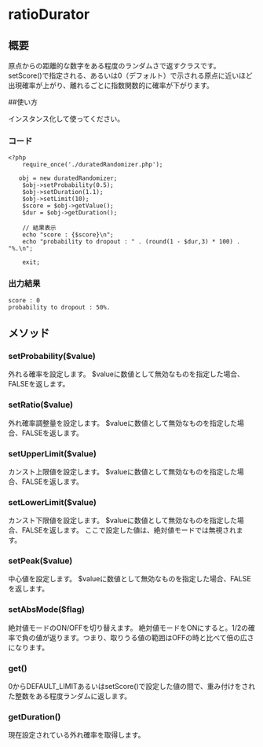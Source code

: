 # ratioDurator
## 概要
原点からの距離的な数字をある程度のランダムさで返すクラスです。
setScore()で指定される、あるいは0（デフォルト）で示される原点に近いほど出現確率が上がり、離れるごとに指数関数的に確率が下がります。

##使い方

インスタンス化して使ってください。

### コード
    <?php
        require_once('./duratedRandomizer.php');
 
       obj = new duratedRandomizer;
        $obj->setProbability(0.5);
        $obj->setDuration(1.1);
        $obj->setLimit(10);
        $score = $obj->getValue();
        $dur = $obj->getDuration();

        // 結果表示
        echo "score : {$score}\n";
        echo "probability to dropout : " . (round(1 - $dur,3) * 100) . "%.\n";

        exit;

### 出力結果
    score : 0
    probability to dropout : 50%.

## メソッド
### setProbability($value)
外れる確率を設定します。
$valueに数値として無効なものを指定した場合、FALSEを返します。

### setRatio($value)
外れ確率調整量を設定します。
$valueに数値として無効なものを指定した場合、FALSEを返します。

### setUpperLimit($value)
カンスト上限値を設定します。
$valueに数値として無効なものを指定した場合、FALSEを返します。

### setLowerLimit($value)
カンスト下限値を設定します。
$valueに数値として無効なものを指定した場合、FALSEを返します。
ここで設定した値は、絶対値モードでは無視されます。

### setPeak($value)
中心値を設定します。
$valueに数値として無効なものを指定した場合、FALSEを返します。

### setAbsMode($flag)
絶対値モードのON/OFFを切り替えます。
絶対値モードをONにすると。1/2の確率で負の値が返ります。つまり、取りうる値の範囲はOFFの時と比べて倍の広さになります。

### get()
0からDEFAULT_LIMITあるいはsetScore()で設定した値の間で、重み付けをされた整数をある程度ランダムに返します。

### getDuration()
現在設定されている外れ確率を取得します。
